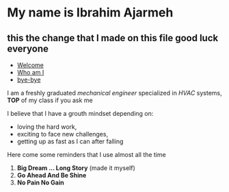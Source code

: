 # My name is Ibrahim Ajarmeh 
## this the change that I made on this file good luck everyone

- [Welcome](welcome)
- [Who am I](who-am-i)
- [bye-bye](bye-bye)

I am a freshly graduated _mechanical engineer_ specialized in _HVAC_ systems, **TOP** of my class if you ask me

I believe that I have a grouth mindset depending on: 
- loving the hard work,
- exciting to face new challenges,
- getting up as fast as I can after falling

Here come some reminders that I use almost all the time 
1. **Big Dream ... Long Story** (made it myself)
2. **Go Ahead And Be Shine** 
3. **No Pain No Gain**

